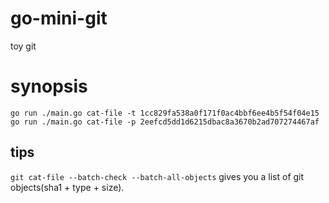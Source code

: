 # go-mini-git
toy git 

# synopsis
`go run ./main.go cat-file -t 1cc829fa538a0f171f0ac4bbf6ee4b5f54f04e15`
`go run ./main.go cat-file -p 2eefcd5dd1d6215dbac8a3670b2ad707274467af`

## tips
`git cat-file --batch-check --batch-all-objects` gives you a list of git objects(sha1 + type + size). 